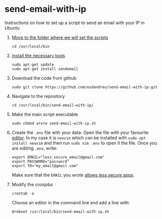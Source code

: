 # send-email-with-ip
Instructions on how to set up a script to send an email with your IP in Ubuntu

1. [Move to the folder where we will set the
scripts](https://askubuntu.com/a/465209)
	```
	cd /usr/local/bin
	```

2. [Install the necessary
tools](https://tecadmin.net/send-email-from-gmail-smtp-via-linux-command/)
	```
	sudo apt-get update
	sudo apt-get install sendemail
	```

3. Download the code from github
	```
	sudo git clone https://github.com/esdandreu/send-email-with-ip.git
	```

4. Navigate to the repository
	```
	cd /usr/local/bin/send-email-with-ip/
	```

5. Make the main script executable
	```
	sudo chmod a+xrw send-email-with-ip.sh
	```

6. Create the `.env` file with your data: Open the file with your favourite
[editor](https://www.informit.com/articles/article.aspx?p=1226928&seqNum=3). In
my case it is `neovim` which can be installed with `sudo apt install neovim`
and then run `sudo vim .env` to open it the file. Once you are editing `.env`,
write:
	```
	export EMAIL="less_secure_email@gmail.com"
	export PASSWORD="password"
	export TO="my_email@gmail.com"
	```

    Make sure that the `EMAIL` you wrote [allows less secure
    apps](https://support.google.com/accounts/answer/6010255?hl=en).

8. Modify the cronjobs
	```
	crontab -e
	```
	Choose an editor in the command line and add a line with:
	```
	@reboot /usr/local/bin/send-email-with-ip.sh
	```
